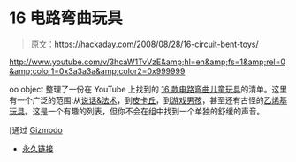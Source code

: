 # 16 电路弯曲玩具

> 原文：<https://hackaday.com/2008/08/28/16-circuit-bent-toys/>

<http://www.youtube.com/v/3hcaW1TvVzE&amp;hl=en&amp;fs=1&amp;rel=0&amp;color1=0x3a3a3a&amp;color2=0x999999>


oo object 整理了一份在 YouTube 上找到的 [16 款电路弯曲儿童玩具](http://www.oobject.com/category/top-circuit-bent-kids-toys-videos/)的清单。这里有一个广泛的范围:从[说话&法术](http://www.oobject.com/top-circuit-bent-kids-toys-videos/cicuit-bent-speak-and-spell-maths-etc/3603/)，到[皮卡丘](http://www.oobject.com/top-circuit-bent-kids-toys-videos/12-bent-pikachu-orchestra/3600/)，到[游戏男孩](http://www.oobject.com/top-circuit-bent-kids-toys-videos/circuit-bent-nintendo-gameboy/3606/)，甚至还有古怪的[乙烯基玩具](http://www.oobject.com/top-circuit-bent-kids-toys-videos/circuit-bent-toy-vinyl/3605/)。这是一个有趣的列表，但你不会在组中找到一个单独的舒缓的声音。

[通过 [Gizmodo](http://gizmodo.com/5043076/16-circuit+bent-toys-the-track-list-to-your-nightmares)

*   [永久链接](http://www.oobject.com/category/top-circuit-bent-kids-toys-videos/)